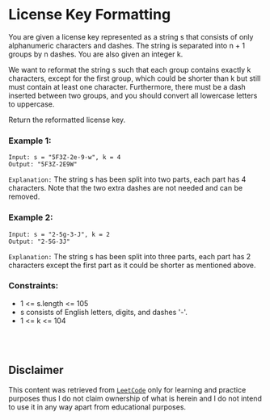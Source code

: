 <br>

# License Key Formatting

You are given a license key represented as a string s that consists of only alphanumeric characters and dashes.
The string is separated into n + 1 groups by n dashes. You are also given an integer k.

We want to reformat the string s such that each group contains exactly k characters, except for the first group,
which could be shorter than k but still must contain at least one character. Furthermore, there must be a dash
inserted between two groups, and you should convert all lowercase letters to uppercase.

Return the reformatted license key.

### Example 1:

    Input: s = "5F3Z-2e-9-w", k = 4
    Output: "5F3Z-2E9W"

`Explanation:` The string s has been split into two parts, each part has 4 characters.
Note that the two extra dashes are not needed and can be removed.

### Example 2:

    Input: s = "2-5g-3-J", k = 2
    Output: "2-5G-3J"

`Explanation:` The string s has been split into three parts, each part has 2 characters except the first part as it
could be shorter as mentioned above.

### Constraints:

- 1 <= s.length <= 105
- s consists of English letters, digits, and dashes '-'.
- 1 <= k <= 104

<br> <br>

## Disclaimer

This content was retrieved from [`LeetCode`](https://www.leetcode.com) only for learning and practice purposes thus I
do not claim ownership of what is herein and I do not intend to use it in any way apart from educational purposes.